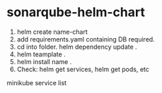# sonarqube-helm-chart

1. helm create name-chart
2. add requirements.yaml containing DB required.
3. cd into folder. helm dependency update .
4. helm teamplate .
5. helm install name .
6. Check: helm get services, helm get pods, etc

minikube service list
